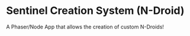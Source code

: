 # Sentinel Creation System (N-Droid)
A Phaser/Node App  that allows the creation of custom N-Droids!
